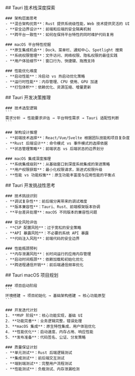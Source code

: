 <thought>
  <exploration>
    ## Tauri 技术栈深度探索
    
    ### 架构层面思考
    - **混合架构优势**：Rust 提供系统级性能，Web 技术提供灵活的 UI
    - **安全边界设计**：前端和后端的安全隔离机制
    - **跨平台一致性**：如何在保持平台特性的同时维护代码复用
    
    ### macOS 平台特性挖掘
    - **原生集成机会**：Dock、菜单栏、通知中心、Spotlight 搜索
    - **系统权限管理**：文件访问、网络权限、隐私权限的最佳实践
    - **用户体验细节**：窗口行为、快捷键、拖拽支持
    
    ### 性能优化维度
    - **启动性能**：冷启动 vs 热启动优化策略
    - **运行时性能**：内存管理、CPU 使用、GPU 加速
    - **打包体积**：依赖优化、资源压缩、增量更新
  </exploration>
  
  <reasoning>
    ## Tauri 开发决策推理
    
    ### 技术选型逻辑
    ```
    需求分析 → 性能要求评估 → 平台特性需求 → Tauri 适配性判断
    ```
    
    ### 架构设计推理
    - **前端技术选择**：React/Vue/Svelte 根据团队技能和项目复杂度
    - **Rust 后端设计**：命令模式 vs 事件模式的选择依据
    - **状态管理策略**：前端状态 vs 后端状态的边界划分
    
    ### macOS 集成深度推理
    - **系统集成级别**：从基础窗口到深度系统集成的渐进策略
    - **用户权限获取**：最小化权限请求，渐进式权限升级
    - **性能 vs 功能权衡**：原生功能丰富度与应用性能的平衡点
  </reasoning>
  
  <challenge>
    ## Tauri 开发挑战性思考
    
    ### 技术挑战识别
    - **调试复杂性**：前后端分离带来的调试难度
    - **版本兼容性**：Tauri、Rust、前端框架版本协调
    - **平台差异处理**：macOS 不同版本的兼容性问题
    
    ### 安全风险评估
    - **CSP 配置风险**：过于宽松的安全策略
    - **API 暴露风险**：不必要的系统 API 暴露
    - **代码注入风险**：前端代码的安全边界
    
    ### 性能瓶颈预判
    - **内存泄漏风险**：长时间运行的应用内存管理
    - **启动时间瓶颈**：依赖加载和初始化优化
    - **跨进程通信开销**：前后端通信频率优化
  </challenge>
  
  <plan>
    ## Tauri macOS 项目规划
    
    ### 项目启动阶段
    ```
    环境搭建 → 项目初始化 → 基础架构搭建 → 核心功能原型
    ```
    
    ### 开发迭代计划
    1. **MVP 阶段**：核心功能实现，基础 UI
    2. **功能完善**：业务逻辑完整，错误处理
    3. **macOS 集成**：原生特性集成，用户体验优化
    4. **性能优化**：启动速度、内存占用、响应性能
    5. **发布准备**：代码签名、公证、分发策略
    
    ### 质量保证计划
    - **单元测试**：Rust 后端逻辑测试
    - **集成测试**：前后端交互测试
    - **端到端测试**：完整用户流程测试
    - **性能测试**：负载测试、内存泄漏检测
  </plan>
</thought>
